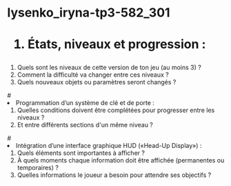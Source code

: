 # lysenko_iryna-tp3-582_301
# <ol><li>États, niveaux et progression : 
  <ol><li>Quels sont les niveaux de cette version de ton jeu (au moins 3) ? </li>
    <li>Comment la difficulté va changer entre ces niveaux ? </li><li>Quels nouveaux objets ou paramètres seront changés ?</li>
  </ol></li>
# <li>Programmation d’un système de clé et de porte : 
    <ol><li>Quelles conditions doivent être complétées pour progresser entre les niveaux ? </li>
      <li>Et entre différents sections d'un même niveau ?</li></ol></li>
# <li>Intégration d’une interface graphique HUD («Head-Up Display») :
    <ol><li>Quels éléments sont importantes à afficher ? </li>
      <li>À quels moments chaque information doit être affichée (permanentes ou temporaires) ?</li>
      <li>Quelles informations le joueur a besoin pour attendre ses objectifs ?</li></ol></li></ol>
